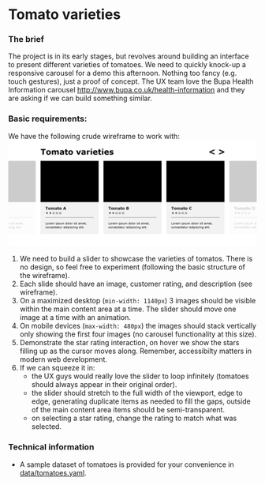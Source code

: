 # Tomato varieties

### The brief
The project is in its early stages, but revolves around building an interface to present different varieties of tomatoes.
We need to quickly knock-up a responsive carousel for a demo this afternoon. Nothing too fancy (e.g. touch gestures), just a proof of concept.
The UX team love the Bupa Health Information carousel http://www.bupa.co.uk/health-information and they are asking if we can build something similar.

### Basic requirements:
We have the following crude wireframe to work with:
![Tomato Slider Wireframe](/tomato-slider.png?raw=true)

1. We need to build a slider to showcase the varieties of tomatos. There is no design, so feel free to experiment (following the basic structure of the wireframe).
2. Each slide should have an image, customer rating, and description (see wireframe).
3. On a maximized desktop (`min-width: 1140px`) 3 images should be visible within the main content area at a time. The slider should move one image at a time with an animation.
4. On mobile devices (`max-width: 480px`) the images should stack vertically only showing the first four images (no carousel functionality at this size).
5. Demonstrate the star rating interaction, on hover we show the stars filling up as the cursor moves along. Remember, accessibilty matters in modern web development.
5. If we can squeeze it in: 
    - the UX guys would really love the slider to loop infinitely (tomatoes should always appear in their original order).
    - the slider should stretch to the full width of the viewport, edge to edge, generating duplicate items as needed to fill the gaps, outside of the main content area items should be semi-transparent.
    - on selecting a star rating, change the rating to match what was selected.

### Technical information

- A sample dataset of tomatoes is provided for your convenience in [data/tomatoes.yaml](data/tomatoes.yaml).
